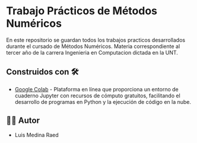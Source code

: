 # Trabajo Prácticos de Métodos Numéricos

En este repositorio se guardan todos los trabajos practicos desarrollados durante el cursado de Métodos Numéricos. Materia correspondiente al tercer año de la carrera Ingenieria en Computacion dictada en la UNT.

## Construidos con 🛠️

* [Google Colab](https://colab.research.google.com/?hl=es) - Plataforma en línea que proporciona un entorno de cuaderno Jupyter con recursos de cómputo gratuitos, facilitando el desarrollo de programas en Python y la ejecución de código en la nube.

## 👨‍💻 Autor

- Luis Medina Raed
